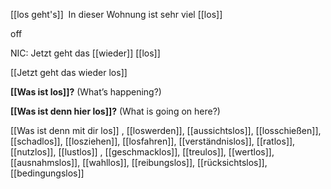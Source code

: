 [[los geht's]]
 In dieser Wohnung ist sehr viel [[los]] 

off

NIC: Jetzt geht das [[wieder]] [[los]]

[[Jetzt geht das wieder los]]

**[[Was ist los]]?**
(What’s happening?)

**[[Was ist denn hier los]]?**
(What is going on here?)

[[Was ist denn mit dir los]]
, [[loswerden]], [[aussichtslos]], [[losschießen]], [[schadlos]], [[losziehen]], [[losfahren]], [[verständnislos]], [[ratlos]], [[nutzlos]], [[lustlos]]
, [[geschmacklos]], [[treulos]], [[wertlos]], [[ausnahmslos]], [[wahllos]], [[reibungslos]], [[rücksichtslos]], [[bedingungslos]]